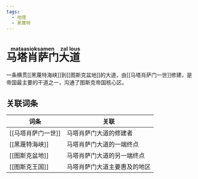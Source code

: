 ```yaml
---
tags:
  - 地理
  - 黑蔑特
---
```

# <ruby>马塔肖萨门<rt>mataasioksamen</rt></ruby><ruby>大<rt>zal</rt></ruby><ruby>道<rt>lous</rt></ruby>

一条横贯[[黑蔑特海峡]]到[[图斯克盆地]]的大道，由[[马塔肖萨门一世]]修建，是帝国最主要的干道之一，沟通了图斯克帝国核心区。

## 关联词条

| 词条          | 关联             |
| ----------- | -------------- |
| [[马塔肖萨门一世]] | 马塔肖萨门大道的修建者    |
| [[黑蔑特海峡]]   | 马塔肖萨门大道的一端终点   |
| [[图斯克盆地]]   | 马塔肖萨门大道的另一端终点  |
| [[图斯克王国]]   | 马塔肖萨门大道主要惠及的地区 |
